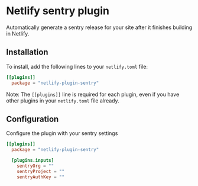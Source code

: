 # Netlify sentry plugin

Automatically generate a sentry release for your site after it finishes building in Netlify.

## Installation

To install, add the following lines to your `netlify.toml` file:

```toml
[[plugins]]
  package = "netlify-plugin-sentry"
```

Note: The `[[plugins]]` line is required for each plugin, even if you have other plugins in your `netlify.toml` file already.

## Configuration

Configure the plugin with your sentry settings

```toml
[[plugins]]
  package = "netlify-plugin-sentry"

  [plugins.inputs]
    sentryOrg = ""
    sentryProject = ""
    sentryAuthKey = ""
```
